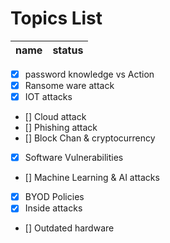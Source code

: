 # Topics List
name | status
---| ----
- [x] password knowledge vs Action  
- [x] Ransome ware attack  
- [x] IOT attacks    
- [] Cloud attack  
- [] Phishing attack 
- [] Block Chan & cryptocurrency
- [x] Software Vulnerabilities
- [] Machine Learning & AI attacks 
- [x] BYOD Policies  
- [x] Inside attacks 
- [] Outdated hardware 



